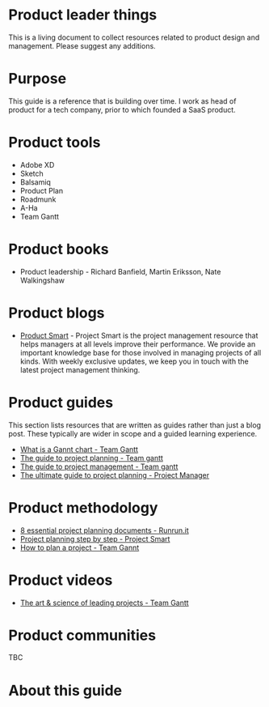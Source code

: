 # Product leader things

This is a living document to collect resources related to product design and management. Please suggest any additions.

# Purpose

This guide is a reference that is building over time. I work as head of product for a tech company, prior to which founded a SaaS product. 

# Product tools

- Adobe XD 
- Sketch
- Balsamiq
- Product Plan
- Roadmunk
- A-Ha
- Team Gantt

# Product books 

- Product leadership - Richard Banfield, Martin Eriksson, Nate Walkingshaw

# Product blogs

- [Product Smart](https://www.projectsmart.co.uk/) - Project Smart is the project management resource that helps managers at all levels improve their performance. We provide an important knowledge base for those involved in managing projects of all kinds. With weekly exclusive updates, we keep you in touch with the latest project management thinking.



# Product guides

This section lists resources that are written as guides rather than just a blog post. These typically are wider in scope and a guided learning experience. 

- [What is a Gannt chart - Team Gantt](https://www.teamgantt.com/what-is-a-gantt-chart)
- [The guide to project planning - Team gantt](https://www.teamgantt.com/guide-to-project-planning)
- [The guide to project management - Team gantt](https://www.teamgantt.com/guide-to-project-management)
- [The ultimate guide to project planning - Project Manager](https://www.projectmanager.com/project-planning)


# Product methodology

- [8 essential project planning documents - Runrun.it](https://blog.runrun.it/en/8-essential-project-planning-documents/)
- [Project planning step by step - Project Smart](https://www.projectsmart.co.uk/project-planning-step-by-step.php)
- [How to plan a project - Team Gannt](https://www.teamgantt.com/guide-to-project-management/how-to-plan-a-project)

# Product videos

- [The art & science of leading projects - Team Gantt](https://www.teamgantt.com/art-science-of-leading-projects)

# Product communities

TBC

# About this guide
